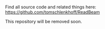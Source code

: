 Find all source code and related things here: https://github.com/tomschlenkhoff/ReadBeam

This repository will be removed soon.